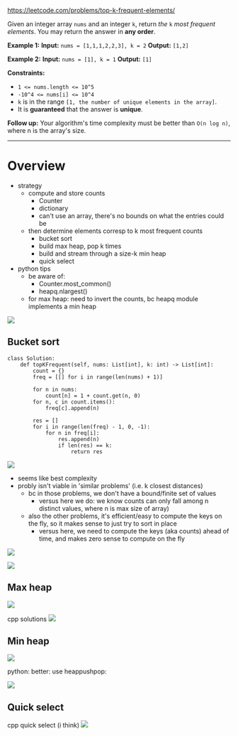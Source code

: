 https://leetcode.com/problems/top-k-frequent-elements/

Given an integer array `nums` and an integer `k`, return _the_ `k` _most frequent elements_. You may return the answer in **any order**.



**Example 1:**
**Input:** `nums = [1,1,1,2,2,3], k = 2`
**Output:** `[1,2]`

**Example 2:**
**Input:** `nums = [1], k = 1`
**Output:** `[1]`



**Constraints:**
- `1 <= nums.length <= 10^5`
- `-10^4 <= nums[i] <= 10^4`
- `k` is in the range `[1, the number of unique elements in the array]`.
- It is **guaranteed** that the answer is **unique**.

**Follow up:** Your algorithm's time complexity must be better than `O(n log n)`, where n is the array's size.



---

# Overview
- strategy  
	- compute and store counts   
		- Counter   
		- dictionary   
		- can't use an array, there's no bounds on what the entries could be   
	- then determine elements corresp to k most frequent counts   
		- bucket sort   
		- build max heap, pop k times   
		- build and stream through a size-k min heap   
		- quick select  
- python tips  
	- be aware of:    
		- Counter.most_common()   
		- heapq.nlargest()  
	- for max heap: need to invert the counts, bc heapq module implements a min heap


![](../../!assets/attachments/Pasted%20image%2020240224003540.png)


## Bucket sort
```
class Solution:
    def topKFrequent(self, nums: List[int], k: int) -> List[int]:
        count = {}
        freq = [[] for i in range(len(nums) + 1)]

        for n in nums:
            count[n] = 1 + count.get(n, 0)
        for n, c in count.items():
            freq[c].append(n)

        res = []
        for i in range(len(freq) - 1, 0, -1):
            for n in freq[i]:
                res.append(n)
                if len(res) == k:
                    return res
```

![](../../!assets/attachments/Pasted%20image%2020240224211203.png)

- seems like best complexity 
- probly isn't viable in 'similar problems' (i.e. k closest distances)
	- bc in those problems, we don't have a bound/finite set of values
		- versus here we do: we know counts can only fall among n distinct values, where n is max size of array)
	- also the other problems, it's efficient/easy to compute the keys on the fly, so it makes sense to just try to sort in place
		- versus here, we need to compute the keys (aka counts) ahead of time, and makes zero sense to compute on the fly 

![](../../!assets/attachments/Pasted%20image%2020240224211213.png)

![](../../!assets/attachments/Pasted%20image%2020240224211230.png)



## Max heap
![](../../!assets/attachments/Pasted%20image%2020240224211303.png)


cpp solutions
![](../../!assets/attachments/Pasted%20image%2020240224211321.png)


## Min heap
![](../../!assets/attachments/Pasted%20image%2020240224211339.png)

python: better: use heappushpop:

![](../../!assets/attachments/Pasted%20image%2020240224211356.png)



## Quick select

cpp quick select (i think)
![](../../!assets/attachments/Pasted%20image%2020240224211423.png)